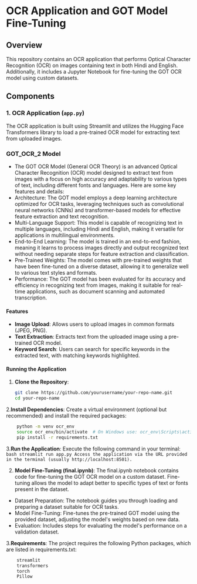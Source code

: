 # OCR Application and GOT Model Fine-Tuning

## Overview
This repository contains an OCR application that performs Optical Character Recognition (OCR) on images containing text in both Hindi and English. Additionally, it includes a Jupyter Notebook for fine-tuning the GOT OCR model using custom datasets.

## Components

### 1. OCR Application (`app.py`)
The OCR application is built using Streamlit and utilizes the Hugging Face Transformers library to load a pre-trained OCR model for extracting text from uploaded images.

### GOT_OCR_2 Model 
- The GOT OCR Model (General OCR Theory) is an advanced Optical Character Recognition (OCR) model designed to extract text from images with a focus on high accuracy and adaptability to various types of text, including different fonts and languages. Here are some key features and details:
- Architecture: The GOT model employs a deep learning architecture optimized for OCR tasks, leveraging techniques such as convolutional neural networks (CNNs) and transformer-based models for effective feature extraction and text recognition.
- Multi-Language Support: This model is capable of recognizing text in multiple languages, including Hindi and English, making it versatile for applications in multilingual environments.
- End-to-End Learning: The model is trained in an end-to-end fashion, meaning it learns to process images directly and output recognized text without needing separate steps for feature extraction and classification.
- Pre-Trained Weights: The model comes with pre-trained weights that have been fine-tuned on a diverse dataset, allowing it to generalize well to various text styles and formats.
- Performance: The GOT model has been evaluated for its accuracy and efficiency in recognizing text from images, making it suitable for real-time applications, such as document scanning and automated transcription.

  
#### Features
- **Image Upload**: Allows users to upload images in common formats (JPEG, PNG).
- **Text Extraction**: Extracts text from the uploaded image using a pre-trained OCR model.
- **Keyword Search**: Users can search for specific keywords in the extracted text, with matching keywords highlighted.

#### Running the Application
1. **Clone the Repository**:
   ```bash
   git clone https://github.com/yourusername/your-repo-name.git
   cd your-repo-name
2.**Install Dependencies**:
  Create a virtual environment (optional but recommended) and install the required packages:
  ```bash
      python -m venv ocr_env
      source ocr_env/bin/activate  # On Windows use: ocr_env\Scripts\activate
      pip install -r requirements.txt
```
3.**Run the Application**: 
  Execute the following command in your terminal:
    ```bash
      streamlit run app.py
      Access the application via the URL provided in the terminal (usually http://localhost:8501).
      ```

2. **Model Fine-Tuning (final.ipynb)**:
    The final.ipynb notebook contains code for fine-tuning the GOT OCR model on a custom dataset. Fine-tuning allows the model to adapt better to specific types of     text or fonts present in the dataset.

- Dataset Preparation: The notebook guides you through loading and preparing a dataset suitable for OCR tasks.
- Model Fine-Tuning: Fine-tunes the pre-trained GOT model using the provided dataset, adjusting the model's weights based on new data.
- Evaluation: Includes steps for evaluating the model's performance on a validation dataset.

3.**Requirements**:
  The project requires the following Python packages, which are listed in requirements.txt:
```bash
    streamlit
    transformers
    torch
    Pillow
```
